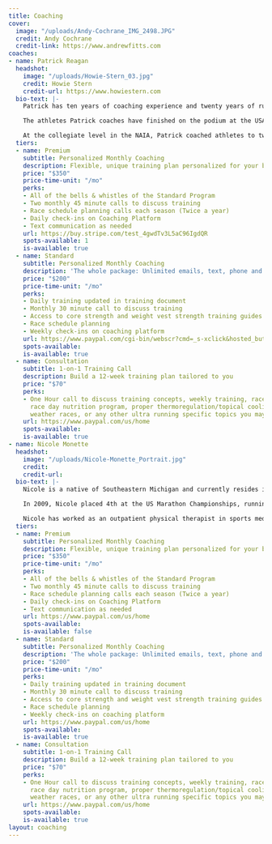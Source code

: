 ```yaml
---
title: Coaching
cover:
  image: "/uploads/Andy-Cochrane_IMG_2498.JPG"
  credit: Andy Cochrane
  credit-link: https://www.andrewfitts.com
coaches:
- name: Patrick Reagan
  headshot:
    image: "/uploads/Howie-Stern_03.jpg"
    credit: Howie Stern
    credit-url: https://www.howiestern.com
  bio-text: |-
    Patrick has ten years of coaching experience and twenty years of running experience. Patrick began coaching endurance athletes in 2011 at the collegiate level. He served as a head cross country and track coach from 2012-2019 in the NAIA. In 2016, Patrick started coaching ultrarunners to guide them towards accomplishing their goals.

    The athletes Patrick coaches have finished on the podium at the USATF 100 Mile Road National Championships, Yeti 100, Ultravasan, and the Javelina Jundred. He has also coached athletes to finishes at Western States 100, UTMB, Comrades, and Hardrock 100.

    At the collegiate level in the NAIA, Patrick coached athletes to twelve All-American awards, including three national runner-up finishes. He also coached ten cross country conference championships teams and was named the USTFCCCA Cross Country Southeastern Coach of the Year.
  tiers:
  - name: Premium
    subtitle: Personalized Monthly Coaching
    description: Flexible, unique training plan personalized for your busy schedule
    price: "$350"
    price-time-unit: "/mo"
    perks:
    - All of the bells & whistles of the Standard Program
    - Two monthly 45 minute calls to discuss training
    - Race schedule planning calls each season (Twice a year)
    - Daily check-ins on Coaching Platform
    - Text communication as needed
    url: https://buy.stripe.com/test_4gwdTv3L5aC96IgdQR
    spots-available: 1
    is-available: true
  - name: Standard
    subtitle: Personalized Monthly Coaching
    description: 'The whole package: Unlimited emails, text, phone and Skype calls'
    price: "$200"
    price-time-unit: "/mo"
    perks:
    - Daily training updated in training document
    - Monthly 30 minute call to discuss training
    - Access to core strength and weight vest strength training guides
    - Race schedule planning
    - Weekly check-ins on coaching platform
    url: https://www.paypal.com/cgi-bin/webscr?cmd=_s-xclick&hosted_button_id=GJTA9YAE5U33U
    spots-available: 
    is-available: true
  - name: Consultation
    subtitle: 1-on-1 Training Call
    description: Build a 12-week training plan tailored to you
    price: "$70"
    perks:
    - One Hour call to discuss training concepts, weekly training, race schedule,
      race day nutrition program, proper thermoregulation/topical cooling for hot
      weather races, or any other ultra running specific topics you may have.
    url: https://www.paypal.com/us/home
    spots-available: 
    is-available: true
- name: Nicole Monette
  headshot:
    image: "/uploads/Nicole-Monette_Portrait.jpg"
    credit: 
    credit-url: 
  bio-text: |-
    Nicole is a native of Southeastern Michigan and currently resides in Brandon, Michigan with her husband, Patrick, and their three children: Peter, Jacob, and Madelyn. She attended Indiana University of Pennsylvania, earning a B.S. in exercise science, while also competing in cross country and track and field. She then went on to Slippery Rock University, earning a Doctorate of Physical Therapy. She currently runs ultramarathons for Hoka One One.

    In 2009, Nicole placed 4th at the US Marathon Championships, running 2:35:09, qualifying for the Olympic track and field trials. In 2017 she started competing in both trail and road ultramarathon distances, with notable performances including 3rd at the 2017 Ice Age 50k, 1st place at the 2018 Tunnel Hill 50 mile, and 1st place with a course record at the 2020 Yeti 100 mile. In 2021 Nicole placed second at the Hoka One One Carbon X 100k event, running 7:43:09 and becoming the 9th fastest US women of all-time in that event.

    Nicole has worked as an outpatient physical therapist in sports medicine and orthopedics for over ten years, and when not running, working, or coaching enjoys spending time with her young family exploring the outdoors.
  tiers:
  - name: Premium
    subtitle: Personalized Monthly Coaching
    description: Flexible, unique training plan personalized for your busy schedule
    price: "$350"
    price-time-unit: "/mo"
    perks:
    - All of the bells & whistles of the Standard Program
    - Two monthly 45 minute calls to discuss training
    - Race schedule planning calls each season (Twice a year)
    - Daily check-ins on Coaching Platform
    - Text communication as needed
    url: https://www.paypal.com/us/home
    spots-available: 
    is-available: false
  - name: Standard
    subtitle: Personalized Monthly Coaching
    description: 'The whole package: Unlimited emails, text, phone and Skype calls'
    price: "$200"
    price-time-unit: "/mo"
    perks:
    - Daily training updated in training document
    - Monthly 30 minute call to discuss training
    - Access to core strength and weight vest strength training guides
    - Race schedule planning
    - Weekly check-ins on coaching platform
    url: https://www.paypal.com/us/home
    spots-available: 
    is-available: true
  - name: Consultation
    subtitle: 1-on-1 Training Call
    description: Build a 12-week training plan tailored to you
    price: "$70"
    perks:
    - One Hour call to discuss training concepts, weekly training, race schedule,
      race day nutrition program, proper thermoregulation/topical cooling for hot
      weather races, or any other ultra running specific topics you may have.
    url: https://www.paypal.com/us/home
    spots-available: 
    is-available: true
layout: coaching
---
```


